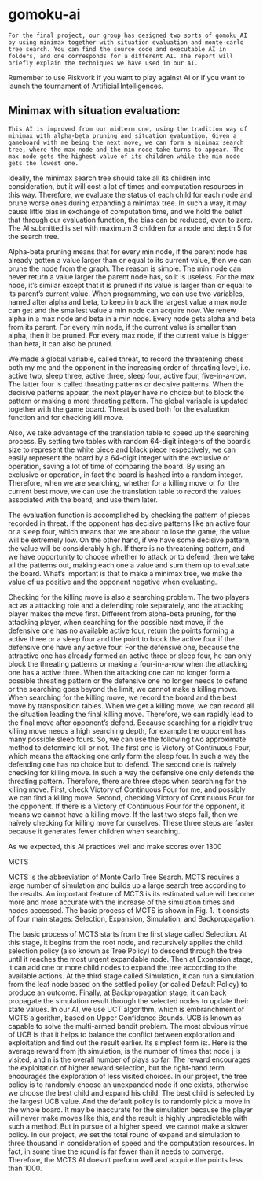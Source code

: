 # gomoku-ai

	For the final project, our group has designed two sorts of gomoku AI by using minimax together with situation evaluation and monte-carlo tree search. You can find the source code and executable AI in folders, and one corresponds for a different AI. The report will briefly explain the techniques we have used in our AI.
  
  Remember to use Piskvork if you want to play against AI or if you want to launch the tournament of Artificial Intelligences.

## Minimax with situation evaluation:

	This AI is improved from our midterm one, using the tradition way of minimax with alpha-beta pruning and situation evaluation. Given a gameboard with me being the next move, we can form a minimax search tree, where the max node and the min node take turns to appear. The max node gets the highest value of its children while the min node gets the lowest one. 
Ideally, the minimax search tree should take all its children into consideration, but it will cost a lot of times and computation resources in this way. Therefore, we evaluate the status of each child for each node and prune worse ones during expanding a minimax tree. In such a way, it may cause little bias in exchange of computation time, and we hold the belief that through our evaluation function, the bias can be reduced, even to zero. The AI submitted is set with maximum 3 children for a node and depth 5 for the search tree.

Alpha-beta pruning means that for every min node, if the parent node has already gotten a value larger than or equal to its current value, then we can prune the node from the graph. The reason is simple. The min node can never return a value larger the parent node has, so it is useless. For the max node, it’s similar except that it is pruned if its value is larger than or equal to its parent’s current value. 
When programming, we can use two variables, named after alpha and beta, to keep in track the largest value a max node can get and the smallest value a min node can acquire now. We renew alpha in a max node and beta in a min node. Every node gets alpha and beta from its parent. For every min node, if the current value is smaller than alpha, then it be pruned. For every max node, if the current value is bigger than beta, it can also be pruned.
	
We made a global variable, called threat, to record the threatening chess both my me and the opponent in the increasing order of threating level, i.e. active two, sleep three, active three, sleep four, active four, five-in-a-row. The latter four is called threating patterns or decisive patterns. When the decisive patterns appear, the next player have no choice but to block the pattern or making a more threating pattern. The global variable is updated together with the game board. Threat is used both for the evaluation function and for checking kill move.

Also, we take advantage of the translation table to speed up the searching process. By setting two tables with random 64-digit integers of the board’s size to represent the white piece and black piece respectively, we can easily represent the board by a 64-digit integer with the exclusive or operation, saving a lot of time of comparing the board. By using an exclusive or operation, in fact the board is hashed into a random integer. Therefore, when we are searching, whether for a killing move or for the current best move, we can use the translation table to record the values associated with the board, and use them later.

The evaluation function is accomplished by checking the pattern of pieces recorded in threat. If the opponent has decisive patterns like an active four or a sleep four, which means that we are about to lose the game, the value will be extremely low. On the other hand, if we have some decisive pattern, the value will be considerably high. If there is no threatening pattern, and we have opportunity to choose whether to attack or to defend, then we take all the patterns out, making each one a value and sum them up to evaluate the board. What’s important is that to make a minimax tree, we make the value of us positive and the opponent negative when evaluating. 

Checking for the killing move is also a searching problem. The two players act as a attacking role and a defending role separately, and the attacking player makes the move first. Different from alpha-beta pruning, for the attacking player, when searching for the possible next move, if the defensive one has no available active four, return the points forming a active three or a sleep four and the point to block the active four if the defensive one have any active four. For the defensive one, because the attractive one has already formed an active three or sleep four, he can only block the threating patterns or making a four-in-a-row when the attacking one has a active three. When the attacking one can no longer form a possible threating pattern or the defensive one no longer needs to defend or the searching goes beyond the limit, we cannot make a killing move.
When searching for the killing move, we record the board and the best move by transposition tables. When we get a killing move, we can record all the situation leading the final killing move. Therefore, we can rapidly lead to the final move after opponent’s defend.
Because searching for a rigidly true killing move needs a high searching depth, for example the opponent has many possible sleep fours. So, we can use the following two approximate method to determine kill or not. The first one is Victory of Continuous Four, which means the attacking one only form the sleep four. In such a way the defending one has no choice but to defend. The second one is naïvely checking for killing move. In such a way the defensive one only defends the threating pattern.
Therefore, there are three steps when searching for the killing move. First, check Victory of Continuous Four for me, and possibly we can find a killing move. Second, checking Victory of Continuous Four for the opponent. If there is a Victory of Continuous Four for the opponent, it means we cannot have a killing move. If the last two steps fail, then we naïvely checking for killing move for ourselves. These three steps are faster because it generates fewer children when searching.

As we expected, this Ai practices well and make scores over 1300

MCTS

MCTS is the abbreviation of Monte Carlo Tree Search. MCTS requires a large number of simulation and builds up a large search tree according to the results. An important feature of MCTS is its estimated value will become more and more accurate with the increase of the simulation times and nodes accessed. The basic process of MCTS is shown in Fig. 1. It consists of four main stages: Selection, Expansion, Simulation, and Backpropagation.

The basic process of MCTS starts from the first stage called Selection. At this stage, it begins from the root node, and recursively applies the child selection policy (also known as Tree Policy) to descend through the tree until it reaches the most urgent expandable node. Then at Expansion stage, it can add one or more child nodes to expand the tree according to the available actions. At the third stage called Simulation, it can run a simulation from the leaf node based on the settled policy (or called Default Policy) to produce an outcome. Finally, at Backpropagation stage, it can back propagate the simulation result through the selected nodes to update their state values.
In our AI, we use UCT algorithm, which is embranchment of MCTS algorithm, based on Upper Confidence Bounds. UCB is known as capable to solve the multi-armed bandit problem. The most obvious virtue of UCB is that it helps to balance the conflict between exploration and exploitation and find out the result earlier. Its simplest form is:. Here  is the average reward from jth simulation,  is the number of times that node j is visited, and n is the overall number of plays so far. The reward  encourages the exploitation of higher reward selection, but the right-hand term  encourages the exploration of less visited choices.
In our project, the tree policy is to randomly choose an unexpanded node if one exists, otherwise we choose the best child and expand his child. The best child is selected by the largest UCB value. And the default policy is to randomly pick a move in the whole board. It may be inaccurate for the simulation because the player will never make moves like this, and the result is highly unpredictable with such a method. But in pursue of a higher speed, we cannot make a slower policy. 
In our project, we set the total round of expand and simulation to three thousand in consideration of speed and the computation resources. In fact, in some time the round is far fewer than it needs to converge. Therefore, the MCTS AI doesn’t preform well and acquire the points less than 1000.
